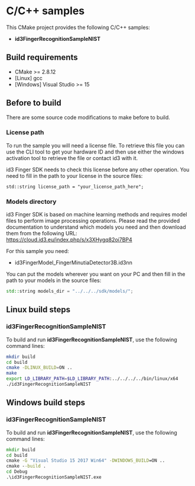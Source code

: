 # C/C++ samples

This CMake project provides the following C/C++ samples:

* **id3FingerRecognitionSampleNIST**

## Build requirements

* CMake >= 2.8.12
* [Linux] gcc
* [Windows] Visual Studio >= 15

## Before to build

There are some source code modifications to make before to build.

### License path

To run the sample you will need a license file. To retrieve this file you can use the CLI tool to get your hardware ID and then use either the windows activation tool to retrieve the file or contact id3 with it.

id3 Finger SDK needs to check this license before any other operation. You need to fill in the path to your license in the source files:

    std::string license_path = "your_license_path_here";

### Models directory

id3 Finger SDK is based on machine learning methods and requires model files to perform image processing operations. Please read the provided documentation to understand which models you need and then download them from the following URL: <https://cloud.id3.eu/index.php/s/x3XHygq82oi7BP4>

For this sample you need:

* id3FingerModel_FingerMinutiaDetector3B.id3nn

You can put the models wherever you want on your PC and then fill in the path to your models in the source files:

```c++
std::string models_dir = "../../../sdk/models/";
```

## Linux build steps

### id3FingerRecognitionSampleNIST

To build and run **id3FingerRecognitionSampleNIST**, use the following command lines:

```bash
mkdir build
cd build
cmake -DLINUX_BUILD=ON ..
make
export LD_LIBRARY_PATH=$LD_LIBRARY_PATH:../../../../bin/linux/x64
./id3FingerRecognitionSampleNIST
```

## Windows build steps

### id3FingerRecognitionSampleNIST

To build and run **id3FingerRecognitionSampleNIST**, use the following command lines:

```bat
mkdir build
cd build
cmake -G "Visual Studio 15 2017 Win64" -DWINDOWS_BUILD=ON ..
cmake --build .
cd Debug
.\id3FingerRecognitionSampleNIST.exe
```
